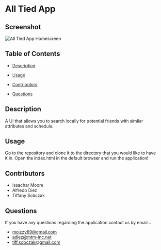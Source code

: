 # All Tied App

## Screenshot
![All Tied App Homescreen](./images/all-tied-app.png)

## Table of Contents

* [Description](#description)

* [Usage](#usage)

* [Contributors](#contributors)

* [Questions](#questions)

## Description

A UI that allows you to search locally for potential friends with similar attributes and schedule. 

## Usage

Go to the repository and clone it to the directory that you would like to have it in. Open the index.html in the default browser and run the application!

## Contributors

* Issachar Moore
* Alfredo Diez
* Tiffany Sobczak

## Questions

If you have any questions regarding the application contact us by email...

* moizzy89@gmail.com
* adiez@mtm-inc.net
* tiff.sobczak@gmail.com



